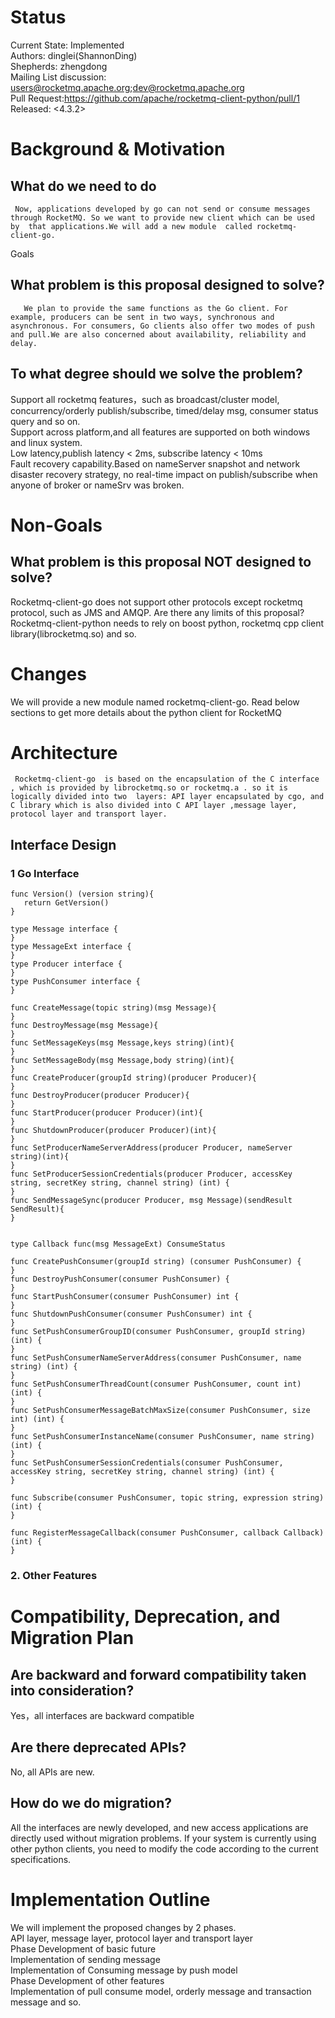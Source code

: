 # Status
Current State: Implemented    
Authors: dinglei(ShannonDing)    
Shepherds: zhengdong    
Mailing List discussion: users@rocketmq.apache.org;dev@rocketmq.apache.org   
Pull Request:https://github.com/apache/rocketmq-client-python/pull/1    
Released: <4.3.2>    
# Background & Motivation
## What do we need to do
     Now, applications developed by go can not send or consume messages through RocketMQ. So we want to provide new client which can be used by  that applications.We will add a new module  called rocketmq-client-go.
Goals
## What problem is this proposal designed to solve?
       We plan to provide the same functions as the Go client. For example, producers can be sent in two ways, synchronous and asynchronous. For consumers, Go clients also offer two modes of push and pull.We are also concerned about availability, reliability and delay.
## To what degree should we solve the problem?
 Support all rocketmq features，such as broadcast/cluster model, concurrency/orderly publish/subscribe, timed/delay msg, consumer status query and so on.      
Support across platform,and all features are supported on both windows and linux system.     
Low latency,publish latency < 2ms, subscribe latency < 10ms      
Fault recovery capability.Based on nameServer snapshot and network disaster recovery strategy, no real-time impact on publish/subscribe when anyone of broker or nameSrv was broken.     
# Non-Goals
## What problem is this proposal NOT designed to solve?
 Rocketmq-client-go does not support other protocols except rocketmq  protocol, such as JMS and AMQP.
Are there any limits of this proposal?
Rocketmq-client-python needs to rely on boost python, rocketmq cpp client library(librocketmq.so) and so.
# Changes
We will provide a new module named rocketmq-client-go. Read below sections to get more details about the python client  for RocketMQ
# Architecture
     Rocketmq-client-go  is based on the encapsulation of the C interface , which is provided by librocketmq.so or rocketmq.a . so it is logically divided into two  layers: API layer encapsulated by cgo, and C library which is also divided into C API layer ,message layer, protocol layer and transport layer.


## Interface Design
### 1 Go Interface
```
func Version() (version string){
   return GetVersion()
}

type Message interface {
}
type MessageExt interface {
}
type Producer interface {
}
type PushConsumer interface {
}

func CreateMessage(topic string)(msg Message){
}
func DestroyMessage(msg Message){
}
func SetMessageKeys(msg Message,keys string)(int){
}
func SetMessageBody(msg Message,body string)(int){
}
func CreateProducer(groupId string)(producer Producer){
}
func DestroyProducer(producer Producer){
}
func StartProducer(producer Producer)(int){
}
func ShutdownProducer(producer Producer)(int){
}
func SetProducerNameServerAddress(producer Producer, nameServer string)(int){
}
func SetProducerSessionCredentials(producer Producer, accessKey string, secretKey string, channel string) (int) {
}
func SendMessageSync(producer Producer, msg Message)(sendResult SendResult){
}


type Callback func(msg MessageExt) ConsumeStatus

func CreatePushConsumer(groupId string) (consumer PushConsumer) {
}
func DestroyPushConsumer(consumer PushConsumer) {
}
func StartPushConsumer(consumer PushConsumer) int {
}
func ShutdownPushConsumer(consumer PushConsumer) int {
}
func SetPushConsumerGroupID(consumer PushConsumer, groupId string) (int) {
}
func SetPushConsumerNameServerAddress(consumer PushConsumer, name string) (int) {
}
func SetPushConsumerThreadCount(consumer PushConsumer, count int) (int) {
}
func SetPushConsumerMessageBatchMaxSize(consumer PushConsumer, size int) (int) {
}
func SetPushConsumerInstanceName(consumer PushConsumer, name string) (int) {
}
func SetPushConsumerSessionCredentials(consumer PushConsumer, accessKey string, secretKey string, channel string) (int) {
}

func Subscribe(consumer PushConsumer, topic string, expression string) (int) {
}

func RegisterMessageCallback(consumer PushConsumer, callback Callback) (int) {
}
````


###  2. Other Features
# Compatibility, Deprecation, and Migration Plan   
## Are backward and forward compatibility taken into consideration?
Yes，all  interfaces are backward compatible
## Are there deprecated APIs?
No, all APIs are new.
## How do we do migration?
All the interfaces are newly developed, and new access applications are directly used without migration problems. If your system is currently using other python clients, you need to modify the code according to the current specifications.     
# Implementation Outline
We will implement the proposed changes by 2 phases.     
API layer, message layer, protocol layer and transport layer    
Phase Development of basic future    
Implementation of sending message     
Implementation of Consuming message by push model     
Phase Development of other features     
Implementation of pull consume model,  orderly message and transaction message and so.    


